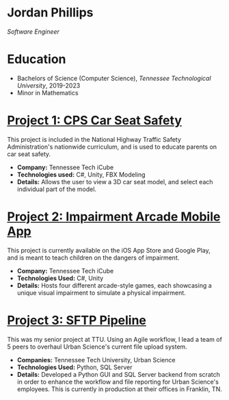 # Jordan Phillips
*Software Engineer*

# Education
* Bachelors of Science (Computer Science), *Tennessee Technological University*, 2019-2023
* Minor in Mathematics

# [Project 1: CPS Car Seat Safety](https://play.unity.com/mg/other/jordan-phillips-cps-car-seat-safety)

This project is included in the National Highway Traffic Safety Administration's nationwide curriculum, and is used to educate parents on car seat safety.
* **Company:** Tennessee Tech iCube
* **Technologies used:** C#, Unity, FBX Modeling
* **Details:** Allows the user to view a 3D car seat model, and select each individual part of the model.

# [Project 2: Impairment Arcade Mobile App](https://play.google.com/store/apps/details?id=com.iCube.ImpairmentArcade)

This project is currently available on the iOS App Store and Google Play, and is meant to teach children on the dangers of impairment.
* **Company:** Tennessee Tech iCube
* **Technologies Used:** C#, Unity
* **Details:** Hosts four different arcade-style games, each showcasing a unique visual impairment to simulate a physical impairment.

# [Project 3: SFTP Pipeline](https://play.google.com/store/apps/details?id=com.iCube.ImpairmentArcade)

This was my senior project at TTU. Using an Agile workflow, I lead a team of 5 peers to overhaul Urban Science's current file upload system.
* **Companies:** Tennessee Tech University, Urban Science
* **Technologies Used:** Python, SQL Server
* **Details:** Developed a Python GUI and SQL Server backend from scratch in order to enhance the workflow and file reporting for Urban Science's employees. This is currently in production at their offices in Franklin, TN.



